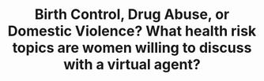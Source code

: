 ---
name: "Birth Control Drug Abuse Or Domestic"
title: "Birth Control, Drug Abuse, or Domestic Violence? What health risk topics are women willing to discuss with a virtual agent?"
journal: "journal name" 
project: null
event: "Intelligent Virtual Agents conference (IVA)"
authors:
- name: "Ren, J."
- name: "Bickmore, T."
- name: "Hempstead, M."
- name: "Jack, B."
year: 2014
resources:
- name: "pcc iva14"
  src: "pcc.iva14.pdf"
external_url: null
draft: false 
headless: true
---